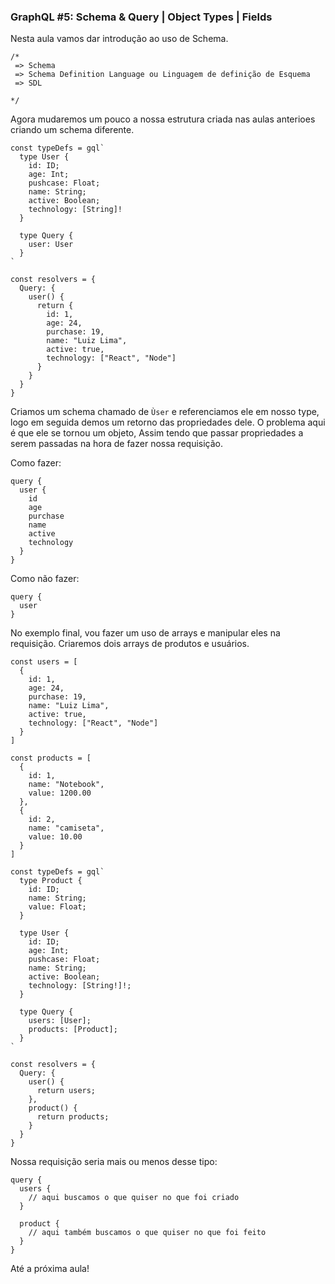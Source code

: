 ### GraphQL #5: Schema & Query | Object Types | Fields

Nesta aula vamos dar introdução ao uso de Schema.

```
/*
 => Schema
 => Schema Definition Language ou Linguagem de definição de Esquema
 => SDL

*/
```

Agora mudaremos um pouco a nossa estrutura criada nas aulas anterioes criando um schema diferente.

```
const typeDefs = gql`
  type User {
    id: ID;
    age: Int;
    pushcase: Float;
    name: String;
    active: Boolean;
    technology: [String]!
  }
  
  type Query {
    user: User
  }
`

const resolvers = {
  Query: {
    user() {
      return {
        id: 1,
        age: 24,
        purchase: 19,
        name: "Luiz Lima",
        active: true,
        technology: ["React", "Node"]
      }
    }
  }    
}
```

Criamos um schema chamado de ```Ùser``` e referenciamos ele em nosso type, logo em seguida demos um retorno das propriedades dele.
O problema aqui é que ele se tornou um objeto, Assim tendo que passar propriedades a serem passadas na hora de fazer nossa requisição.

Como fazer: 
```
query {
  user {
    id
    age
    purchase
    name
    active
    technology        
  }
}
```

Como não fazer: 
```
query {
  user
}
```

No exemplo final, vou fazer um uso de arrays e manipular eles na requisição. Criaremos dois arrays de produtos e usuários.

```
const users = [
  {
    id: 1,
    age: 24,
    purchase: 19,
    name: "Luiz Lima",
    active: true,
    technology: ["React", "Node"]
  } 
]

const products = [
  {   
    id: 1,
    name: "Notebook",
    value: 1200.00
  },
  {   
    id: 2,
    name: "camiseta",
    value: 10.00
  }
]

const typeDefs = gql`
  type Product {
    id: ID;
    name: String;
    value: Float;
  }

  type User {
    id: ID;
    age: Int;
    pushcase: Float;
    name: String;
    active: Boolean;
    technology: [String!]!;
  }
  
  type Query {
    users: [User];
    products: [Product];   
  }
`

const resolvers = {
  Query: {
    user() {
      return users;
    },
    product() {
      return products;
    }
  }    
}
```

Nossa requisição seria mais ou menos desse tipo: 

```
query {
  users {
    // aqui buscamos o que quiser no que foi criado
  }

  product {
    // aqui também buscamos o que quiser no que foi feito
  }
}
```

Até a próxima aula!
